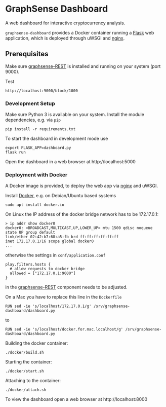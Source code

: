 # GraphSense Dashboard

A web dashboard for interactive cryptocurrency analysis.

`graphsense-dashboard` provides a Docker container running a [Flask][flask]
web application, which is deployed through uWSGI and [nginx][nginx].

## Prerequisites

Make sure [graphsense-REST][graphsense-REST] is installed and running
on your system (port 9000).

Test

    http://localhost:9000/block/1000

### Development Setup

Make sure Python 3 is available on your system. Install the module
dependencies, e.g. via `pip`

    pip install -r requirements.txt

To start the dashboard in development mode use

    export FLASK_APP=dashboard.py
    flask run

Open the dashboard in a web browser at http://localhost:5000

### Deployment with Docker

A Docker image is provided, to deploy the web app via [nginx][nginx] and uWSGI.

Install [Docker][docker], e.g. on Debian/Ubuntu based systems

    sudo apt install docker.io

On Linux the IP address of the docker bridge network has to be 172.17.0.1:

    > ip addr show docker0
    docker0: <BROADCAST,MULTICAST,UP,LOWER_UP> mtu 1500 qdisc noqueue state UP group default
    link/ether 02:42:b7:68:a5:fb brd ff:ff:ff:ff:ff:ff
    inet 172.17.0.1/16 scope global docker0
    ...

otherwise the settings in `conf/application.conf`

    play.filters.hosts {
      # allow requests to docker bridge
      allowed = ["172.17.0.1:9000"]
    }

in the [graphsense-REST][graphsense-REST] component needs to be adjusted.

On a Mac you have to replace this line in the `Dockerfile`

    RUN sed -ie 's/localhost/172.17.0.1/g' /srv/graphsense-dashboard/dashboard.py

to

    RUN sed -ie 's/localhost/docker.for.mac.localhost/g' /srv/graphsense-dashboard/dashboard.py


Building the docker container:

    ./docker/build.sh

Starting the container:

    ./docker/start.sh

Attaching to the container:

    ./docker/attach.sh

To view the dashboard open a web browser at http://localhost:8000


[docker]: https://www.docker.com/
[flask]: http://flask.pocoo.org/
[nginx]: https://nginx.org/en/
[graphsense-REST]: https://github.com/graphsense/graphsense-REST
